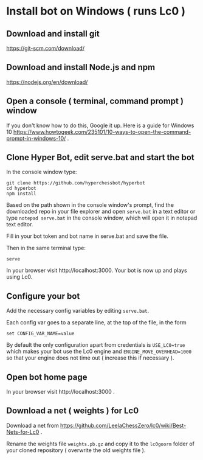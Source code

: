 # Install bot on Windows ( runs Lc0 )

## Download and install git

https://git-scm.com/download/

## Download and install Node.js and npm

https://nodejs.org/en/download/

## Open a console ( terminal, command prompt ) window

If you don't know how to do this, Google it up. Here is a guide for Windows 10 https://www.howtogeek.com/235101/10-ways-to-open-the-command-prompt-in-windows-10/ .

## Clone Hyper Bot, edit serve.bat and start the bot

In the console window type:

```
git clone https://github.com/hyperchessbot/hyperbot
cd hyperbot
npm install
```

Based on the path shown in the console window's prompt, find the downloaded repo in your file explorer and open `serve.bat` in a text editor or type `notepad serve.bat` in the console window, which will open it in notepad text editor.

Fill in your bot token and bot name in serve.bat and save the file.

Then in the same terminal type:

```
serve
```

In your browser visit http://localhost:3000. Your bot is now up and plays using Lc0.

## Configure your bot

Add the necessary config variables by editing `serve.bat`.

Each config var goes to a separate line, at the top of the file, in the form

```
set CONFIG_VAR_NAME=value
```

By default the only configuration apart from credentials is `USE_LC0=true` which makes your bot use the Lc0 engine and `ENGINE_MOVE_OVERHEAD=1000` so that your engine does not time out ( increase this if necessary ).

## Open bot home page

In your browser visit http://localhost:3000 .

## Download a net ( weights ) for Lc0

Download a net from https://github.com/LeelaChessZero/lc0/wiki/Best-Nets-for-Lc0 .

Rename the weights file `weights.pb.gz` and copy it to the `lc0goorm` folder of your cloned repository ( overwrite the old weights file ).